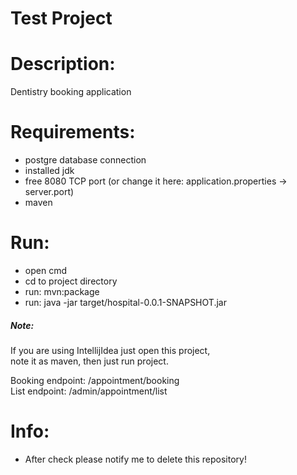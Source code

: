 # Test Project

# Description:
Dentistry booking application

# Requirements:
- postgre database connection
- installed jdk
- free 8080 TCP port (or change it here: application.properties -> server.port)
- maven

# Run:
- open cmd
- cd to project directory
- run: mvn:package
- run: java -jar target/hospital-0.0.1-SNAPSHOT.jar

##### Note: 
If you are using IntellijIdea just open this project, <br/>
note it as maven, then just run project.

Booking endpoint: /appointment/booking <br/>
List endpoint: /admin/appointment/list

# Info:
- After check please notify me to delete this repository!
